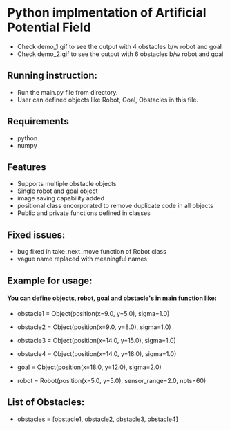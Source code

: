 # Python implmentation of Artificial Potential Field

- Check demo_1.gif to see the output with 4 obstacles b/w robot and goal
- Check demo_2.gif to see the output with 6 obstacles b/w robot and goal

## Running instruction:
- Run the main.py file from directory. 
- User can defined objects like Robot, Goal, Obstacles in this file.

## Requirements
- python
- numpy

## Features
- Supports multiple obstacle objects 
- Single robot and goal object
- image saving capability added
- positional class encorporated to remove duplicate code in all objects
- Public and private functions defined in classes

## Fixed issues:
- bug fixed in take_next_move function of Robot class
- vague name replaced with meaningful names

## Example for usage: 
#### You can define objects, robot, goal and obstacle's in main function like:
- obstacle1 = Object(position(x=9.0, y=5.0), sigma=1.0)
- obstacle2 = Object(position(x=9.0, y=8.0), sigma=1.0)
- obstacle3 = Object(position(x=14.0, y=15.0), sigma=1.0)
- obstacle4 = Object(position(x=14.0, y=18.0), sigma=1.0)
    
- goal = Object(position(x=18.0, y=12.0), sigma=2.0)

- robot = Robot(position(x=5.0, y=5.0), sensor_range=2.0, npts=60)

## List of Obstacles:
- obstacles = [obstacle1, obstacle2, obstacle3, obstacle4]
